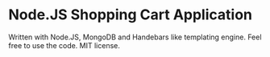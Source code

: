 # Node.JS Shopping Cart Application

Written with Node.JS, MongoDB and Handebars like templating engine.
Feel free to use the code. MIT license.